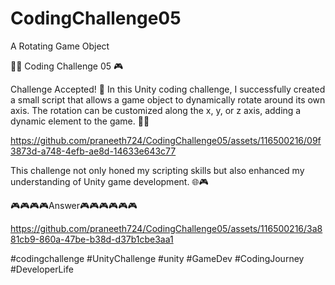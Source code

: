 # CodingChallenge05
A Rotating Game Object 







🧑‍💻 Coding Challenge 05 🎮

Challenge Accepted! 🚀 In this Unity coding challenge, I successfully created a small script that allows a game object to dynamically rotate around its own axis. The rotation can be customized along the x, y, or z axis, adding a dynamic element to the game. 🔄💡

https://github.com/praneeth724/CodingChallenge05/assets/116500216/09f3873d-a748-4efb-ae8d-14633e643c77

This challenge not only honed my scripting skills but also enhanced my understanding of Unity game development. 🌐🎮

🎮🎮🎮🎮Answer🎮🎮🎮🎮🎮🎮


https://github.com/praneeth724/CodingChallenge05/assets/116500216/3a881cb9-860a-47be-b38d-d37b1cbe3aa1



#codingchallenge #UnityChallenge #unity #GameDev #CodingJourney #DeveloperLife
